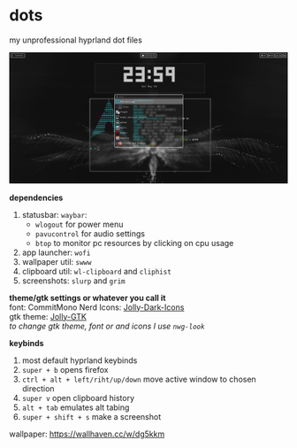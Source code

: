 # dots
my unprofessional hyprland dot files


![preview](https://github.com/letmemeow/dots/blob/main/preview.png?raw=true)

**dependencies**
1. statusbar: `waybar`:
   - `wlogout` for power menu
   - `pavucontrol` for audio settings
   - `btop` to monitor pc resources by clicking on cpu usage
3. app launcher: `wofi`
4. wallpaper util: `swww`
5. clipboard util: `wl-clipboard` and `cliphist`
6. screenshots: `slurp` and `grim`


**theme/gtk settings or whatever you call it**  
font: CommitMono Nerd 
Icons: [Jolly-Dark-Icons](https://www.pling.com/p/1654368)   
gtk theme: [Jolly-GTK](https://www.pling.com/p/1654335)  
*to change gtk theme, font or and icons I use ```nwg-look```*

**keybinds**
1. most default hyprland keybinds
2. `super + b` opens firefox
3. `ctrl + alt + left/riht/up/down` move active window to chosen direction
4. `super v` open clipboard history
5. `alt + tab` emulates alt tabing
6. `super + shift + s` make a screenshot


wallpaper: https://wallhaven.cc/w/dg5kkm
